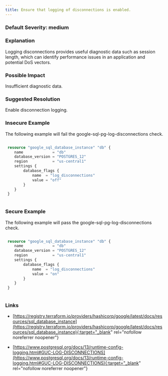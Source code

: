 ```yaml
---
title: Ensure that logging of disconnections is enabled.
---
```


### Default Severity: <span class="severity medium">medium</span>

### Explanation

Logging disconnections provides useful diagnostic data such as session length, which can identify performance issues in an application and potential DoS vectors.

### Possible Impact
Insufficient diagnostic data.

### Suggested Resolution
Enable disconnection logging.


### Insecure Example

The following example will fail the google-sql-pg-log-disconnections check.
```terraform

 resource "google_sql_database_instance" "db" {
 	name             = "db"
 	database_version = "POSTGRES_12"
 	region           = "us-central1"
 	settings {
 		database_flags {
 			name  = "log_disconnections"
 			value = "off"
 		}
 	}
 }
 			
```



### Secure Example

The following example will pass the google-sql-pg-log-disconnections check.
```terraform

 resource "google_sql_database_instance" "db" {
 	name             = "db"
 	database_version = "POSTGRES_12"
 	region           = "us-central1"
 	settings {
 		database_flags {
 			name  = "log_disconnections"
 			value = "on"
 		}
 	}
 }
 			
```



### Links


- [https://registry.terraform.io/providers/hashicorp/google/latest/docs/resources/sql_database_instance](https://registry.terraform.io/providers/hashicorp/google/latest/docs/resources/sql_database_instance){:target="_blank" rel="nofollow noreferrer noopener"}

- [https://www.postgresql.org/docs/13/runtime-config-logging.html#GUC-LOG-DISCONNECTIONS](https://www.postgresql.org/docs/13/runtime-config-logging.html#GUC-LOG-DISCONNECTIONS){:target="_blank" rel="nofollow noreferrer noopener"}



